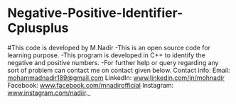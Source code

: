 # Negative-Positive-Identifier-Cplusplus
#This code is developed by M.Nadir -This is an open source code for learning purpose. -This program is developed in C++ to identify the negative and positive numbers.
 -For further help or query regarding any sort of problem can contact me on contact given below. Contact info: Email: mohammadnadir189@gmail.com LinkedIn: www.linkedin.com/in/mohnadir Facebook: www.facebook.com/mnadirofficial Instagram: www.instagram.com/nadiir._
